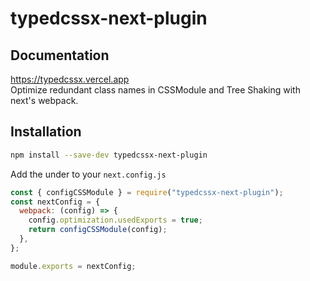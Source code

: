 # typedcssx-next-plugin

## Documentation

https://typedcssx.vercel.app  
Optimize redundant class names in CSSModule and Tree Shaking with next's webpack.

## Installation

```sh
npm install --save-dev typedcssx-next-plugin
```

Add the under to your `next.config.js`

```js
const { configCSSModule } = require("typedcssx-next-plugin");
const nextConfig = {
  webpack: (config) => {
    config.optimization.usedExports = true;
    return configCSSModule(config);
  },
};

module.exports = nextConfig;
```
